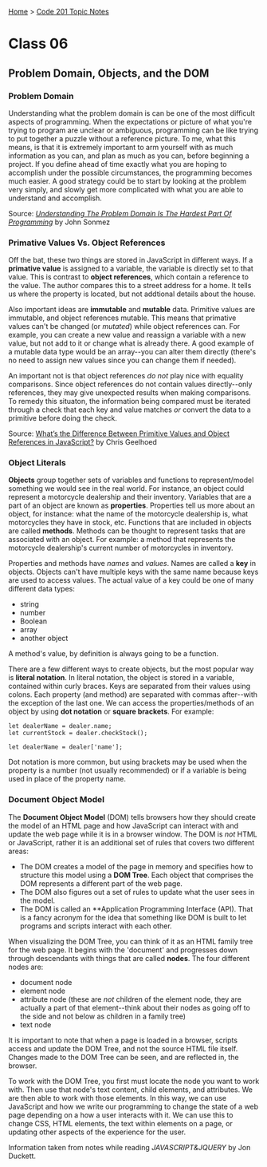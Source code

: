 [Home](README.md) > [Code 201 Topic Notes](201topicNotes.md)

# Class 06

## Problem Domain, Objects, and the DOM

### Problem Domain

Understanding what the problem domain is can be one of the most difficult aspects of programming.
When the expectations or picture of what you're trying to program are unclear or ambiguous, programming can be like trying to put together a puzzle without a reference picture.
To me, what this means, is that it is extremely important to arm yourself with as much information as you can, and plan as much as you can, before beginning a project.
If you define ahead of time exactly what you are hoping to accomplish under the possible circumstances, the programming becomes much easier.
A good strategy could be to start by looking at the problem very simply, and slowly get more complicated with what you are able to understand and accomplish.

Source: [*Understanding The Problem Domain Is The Hardest Part Of Programming*](https://simpleprogrammer.com/understanding-the-problem-domain-is-the-hardest-part-of-programming) by John Sonmez

### Primative Values Vs. Object References

Off the bat, these two things are stored in JavaScript in different ways.
If a **primative value** is assigned to a variable, the variable is directly set to that value.
This is contrast to **object references**, which contain a reference to the value.
The author compares this to a street address for a home.
It tells us where the property is located, but not addtional details about the house.

Also important ideas are **immutable** and **mutable** data.
Primitive values are immutable, and object references mutable.
This means that primative values can't be changed (or *mutated*) while object references can.
For example, you can create a new value and reassign a variable with a new value, but not add to it or change what is already there.
A good example of a mutable data type would be an array--you can alter them directly (there's no need to assign new values since you can change them if needed).

An important not is that object references *do not* play nice with equality comparisons.
Since object references do not contain values directly--only references, they may give unexpected results when making comparisons.
To remedy this situaton, the information being compared must be iterated through a check that each key and value matches *or* convert the data to a primitive before doing the check.

Source: [What’s the Difference Between Primitive Values and Object References in JavaScript?](https://betterprogramming.pub/intermediate-javascript-whats-the-difference-between-primitive-values-and-object-references-e863d70677b) by Chris Geelhoed

### Object Literals

**Objects** group together sets of variables and functions to represent/model something we would see in the real world.
For instance, an object could represent a motorcycle dealership and their inventory.
Variables that are a part of an object are known as **properties**.
Properties tell us more about an object, for instance: what the name of the motorcycle dealership is, what motorcycles they have in stock, etc.
Functions that are included in objects are called **methods**.
Methods can be thought to represent tasks that are associated with an object.
For example: a method that represents the motorcycle dealership's current number of motorcycles in inventory.

Properties and methods have *names* and *values*.
Names are called a **key** in objects.
Objects can't have multiple keys with the same name because keys are used to access values.
The actual value of a key could be one of many different data types:

- string
- number
- Boolean
- array
- another object

A method's value, by definition is always going to be a function.

There are a few different ways to create objects, but the most popular way is **literal notation**.
In literal notation, the object is stored in a variable, contained within curly braces.
Keys are separated from their values using colons.
Each property (and method) are separated with commas after--with the exception of the last one.
We can access the properties/methods of an object by using **dot notation** or **square brackets**.
For example:

```
let dealerName = dealer.name;
let currentStock = dealer.checkStock();

let dealerName = dealer['name'];
```

Dot notation is more common, but using brackets may be used when the property is a number (not usually recommended) or if a variable is being used in place of the property name.

### Document Object Model

The **Document Object Model** (DOM) tells browsers how they should create the model of an HTML page and how JavaScript can interact with and update the web page while it is in a browser window.
The DOM is *not* HTML or JavaScript, rather it is an additional set of rules that covers two different areas:

- The DOM creates a model of the page in memory and specifies how to structure this model using a **DOM Tree**. Each object that comprises the DOM represents a different part of the web page.
- The DOM also figures out a set of rules to update what the user sees in the model.
- The DOM is called an **Application Programming Interface (API). That is a fancy acronym for the idea that something like DOM is built to let programs and scripts interact with each other.

When visualizing the DOM Tree, you can think of it as an HTML family tree for the web page.
It begins with the 'document' and progresses down through descendants with things that are called **nodes**.
The four different nodes are:

- document node
- element node
- attribute node (these are *not* children of the element node, they are actually a part of that element--think about their nodes as going off to the side and not below as children in a family tree)
- text node

It is important to note that when a page is loaded in a browser, scripts access and update the DOM Tree, and not the source HTML file itself.
Changes made to the DOM Tree can be seen, and are reflected in, the browser.

To work with the DOM Tree, you first must locate the node you want to work with.
Then use that node's text content, child elements, and attributes.
We are then able to work with those elements.
In this way, we can use JavaScript and how we write our programming to change the state of a web page depending on a how a user interacts with it.
We can use this to change CSS, HTML elements, the text within elements on a page, or updating other aspects of the experience for the user.

Information taken from notes while reading *JAVASCRIPT&JQUERY* by Jon Duckett.
